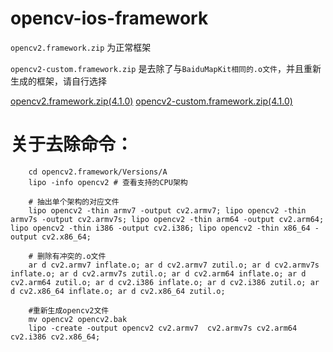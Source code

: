 # opencv-ios-framework

`opencv2.framework.zip` 为正常框架

`opencv2-custom.framework.zip` 是去除了与`BaiduMapKit相同的.o文件`，并且重新生成的框架，请自行选择

[opencv2.framework.zip(4.1.0)](https://github.com/Aliveing/opencv-ios-framework/raw/master/opencv2.framework.zip)
[opencv2-custom.framework.zip(4.1.0)](https://github.com/Aliveing/opencv-ios-framework/raw/master/opencv2-custom.framework.zip)

# 关于去除命令：
```shell
    cd opencv2.framework/Versions/A
    lipo -info opencv2 # 查看支持的CPU架构

    # 抽出单个架构的对应文件
    lipo opencv2 -thin armv7 -output cv2.armv7; lipo opencv2 -thin armv7s -output cv2.armv7s; lipo opencv2 -thin arm64 -output cv2.arm64; lipo opencv2 -thin i386 -output cv2.i386; lipo opencv2 -thin x86_64 -output cv2.x86_64;

    # 删除有冲突的.o文件
    ar d cv2.armv7 inflate.o; ar d cv2.armv7 zutil.o; ar d cv2.armv7s inflate.o; ar d cv2.armv7s zutil.o; ar d cv2.arm64 inflate.o; ar d cv2.arm64 zutil.o; ar d cv2.i386 inflate.o; ar d cv2.i386 zutil.o; ar d cv2.x86_64 inflate.o; ar d cv2.x86_64 zutil.o;

    #重新生成opencv2文件
    mv opencv2 opencv2.bak
    lipo -create -output opencv2 cv2.armv7  cv2.armv7s cv2.arm64 cv2.i386 cv2.x86_64;
```
